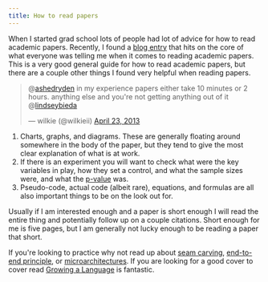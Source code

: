 ```yaml
---
title: How to read papers
---
```


When I started grad school lots of people had lot of advice for how to read academic papers. Recently, I found a [blog entry](http://wjspaniel.wordpress.com/2012/04/28/how-to-read-academic-articles/) that hits on the core of what everyone was telling me when it comes to reading academic papers. This is a very good general guide for how to read academic papers, but there are a couple other things I found very helpful when reading papers. 

<blockquote class="twitter-tweet" data-conversation="none"><p>@<a href="https://twitter.com/ashedryden">ashedryden</a> in my experience papers either take 10 minutes or 2 hours. anything else and you're not getting anything out of it @<a href="https://twitter.com/lindseybieda">lindseybieda</a></p>&mdash; wilkie (@wilkieii) <a href="https://twitter.com/wilkieii/status/326812515151532032">April 23, 2013</a></blockquote>
<script async src="//platform.twitter.com/widgets.js" charset="utf-8"></script> 

1. Charts, graphs, and diagrams. These are generally floating around somewhere in the body of the paper, but they tend to give the most clear explanation of what is at work. 
2. If there is an experiment you will want to check what were the key variables in play, how they set a control, and what the sample sizes were, and what the [p-value](http://en.wikipedia.org/wiki/P-value) was.
3. Pseudo-code, actual code (albeit rare), equations, and formulas are all also important things to be on the look out for.

Usually if I am interested enough and a paper is short enough I will read the entire thing and potentially follow up on a couple citations. Short enough for me is five pages, but I am generally not lucky enough to be reading a paper that short. 

If you're looking to practice why not read up about [seam carving](http://www.win.tue.nl/~wstahw/2IV05/seamcarving.pdf), [end-to-end principle](http://web.mit.edu/saltzer/www/publications/endtoend/endtoend.pdf), or [microarchitectures](https://www.google.com/url?sa=t&rct=j&q=&esrc=s&source=web&cd=7&cad=rja&ved=0CFwQFjAG&url=http%3A%2F%2Fciteseerx.ist.psu.edu%2Fviewdoc%2Fdownload%3Fdoi%3D10.1.1.22.3694%26rep%3Drep1%26type%3Dpdf&ei=VgF4UdXzHZXi4APS2oDYCw&usg=AFQjCNF3YFOCa6nhNqRSu5sUb9FrRRcUGA&sig2=psfHZnFsb_dC8WEEDYRY9g). If you are looking for a good cover to cover read [Growing a Language](http://cs.au.dk/~hosc/local/HOSC-12-3-pp221-236.pdf) is fantastic. 